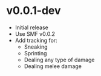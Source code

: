 # v0.0.1-dev
- Initial release
- Use SMF v0.0.2
- Add tracking for:
    - Sneaking
    - Sprinting
    - Dealing any type of damage
    - Dealing melee damage
